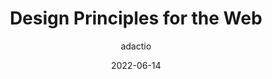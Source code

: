 ---
author: adactio
date: 2022-06-14
permalink: false
publisher: wearedevs
tags:
  - videos
  - design
  - principles
  - web
target_url: https://www.youtube.com/watch?v=FLKxn321FiE&t=340s
title: Design Principles for the Web
---